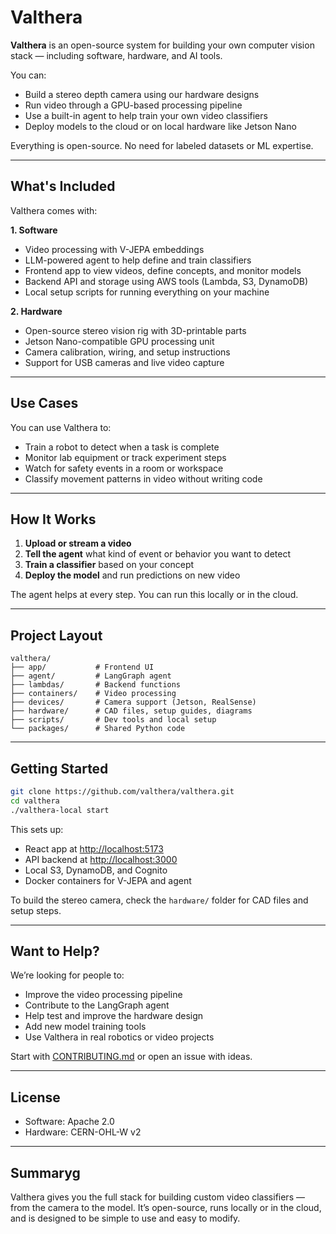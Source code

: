 # Valthera

**Valthera** is an open-source system for building your own computer vision stack — including software, hardware, and AI tools.

You can:

* Build a stereo depth camera using our hardware designs
* Run video through a GPU-based processing pipeline
* Use a built-in agent to help train your own video classifiers
* Deploy models to the cloud or on local hardware like Jetson Nano

Everything is open-source. No need for labeled datasets or ML expertise.

---

## What's Included

Valthera comes with:

**1. Software**

* Video processing with V-JEPA embeddings
* LLM-powered agent to help define and train classifiers
* Frontend app to view videos, define concepts, and monitor models
* Backend API and storage using AWS tools (Lambda, S3, DynamoDB)
* Local setup scripts for running everything on your machine

**2. Hardware**

* Open-source stereo vision rig with 3D-printable parts
* Jetson Nano-compatible GPU processing unit
* Camera calibration, wiring, and setup instructions
* Support for USB cameras and live video capture

---

## Use Cases

You can use Valthera to:

* Train a robot to detect when a task is complete
* Monitor lab equipment or track experiment steps
* Watch for safety events in a room or workspace
* Classify movement patterns in video without writing code

---

## How It Works

1. **Upload or stream a video**
2. **Tell the agent** what kind of event or behavior you want to detect
3. **Train a classifier** based on your concept
4. **Deploy the model** and run predictions on new video

The agent helps at every step. You can run this locally or in the cloud.

---

## Project Layout

```
valthera/
├── app/           # Frontend UI
├── agent/         # LangGraph agent
├── lambdas/       # Backend functions
├── containers/    # Video processing
├── devices/       # Camera support (Jetson, RealSense)
├── hardware/      # CAD files, setup guides, diagrams
├── scripts/       # Dev tools and local setup
└── packages/      # Shared Python code
```

---

## Getting Started

```bash
git clone https://github.com/valthera/valthera.git
cd valthera
./valthera-local start
```

This sets up:

* React app at [http://localhost:5173](http://localhost:5173)
* API backend at [http://localhost:3000](http://localhost:3000)
* Local S3, DynamoDB, and Cognito
* Docker containers for V-JEPA and agent

To build the stereo camera, check the `hardware/` folder for CAD files and setup steps.

---

## Want to Help?

We’re looking for people to:

* Improve the video processing pipeline
* Contribute to the LangGraph agent
* Help test and improve the hardware design
* Add new model training tools
* Use Valthera in real robotics or video projects

Start with [CONTRIBUTING.md](./CONTRIBUTING.md) or open an issue with ideas.

---

## License

* Software: Apache 2.0
* Hardware: CERN-OHL-W v2

---

## Summaryg

Valthera gives you the full stack for building custom video classifiers — from the camera to the model. It’s open-source, runs locally or in the cloud, and is designed to be simple to use and easy to modify.